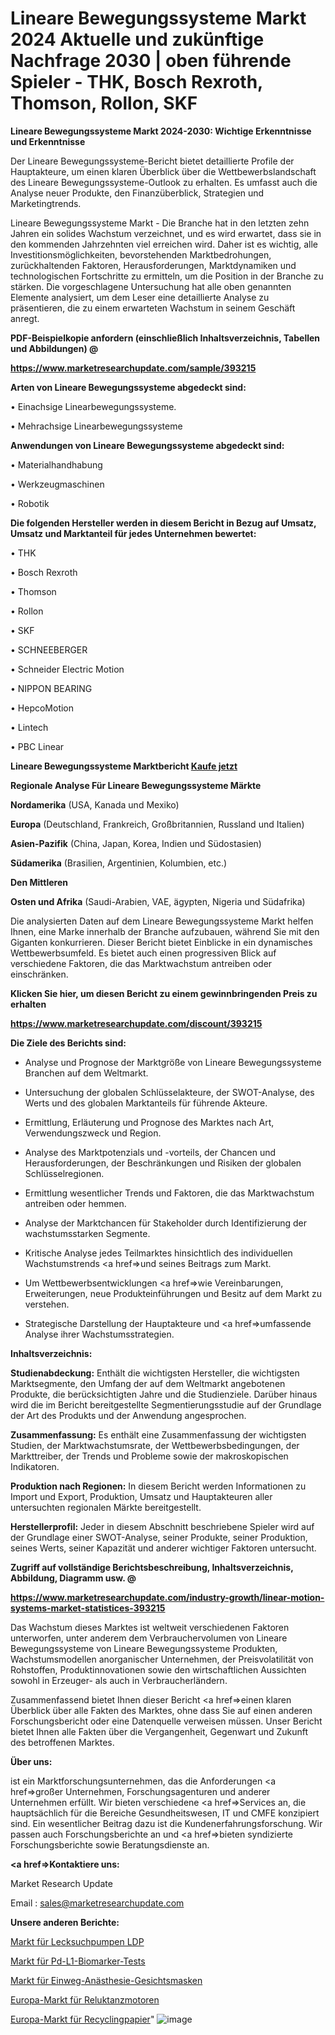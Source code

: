 # Lineare Bewegungssysteme Markt 2024 Aktuelle und zukünftige Nachfrage 2030 | oben führende Spieler - THK, Bosch Rexroth, Thomson, Rollon, SKF

<strong>Lineare Bewegungssysteme Markt 2024-2030: Wichtige Erkenntnisse und Erkenntnisse</strong>

Der Lineare Bewegungssysteme-Bericht bietet detaillierte Profile der Hauptakteure, um einen klaren Überblick über die Wettbewerbslandschaft des Lineare Bewegungssysteme-Outlook zu erhalten. Es umfasst auch die Analyse neuer Produkte, den Finanzüberblick, Strategien und Marketingtrends.

Lineare Bewegungssysteme Markt - Die Branche hat in den letzten zehn Jahren ein solides Wachstum verzeichnet, und es wird erwartet, dass sie in den kommenden Jahrzehnten viel erreichen wird. Daher ist es wichtig, alle Investitionsmöglichkeiten, bevorstehenden Marktbedrohungen, zurückhaltenden Faktoren, Herausforderungen, Marktdynamiken und technologischen Fortschritte zu ermitteln, um die Position in der Branche zu stärken. Die vorgeschlagene Untersuchung hat alle oben genannten Elemente analysiert, um dem Leser eine detaillierte Analyse zu präsentieren, die zu einem erwarteten Wachstum in seinem Geschäft anregt.



<strong><b>PDF-Beispielkopie anfordern (einschließlich Inhaltsverzeichnis, Tabellen und Abbildungen) @ </b></strong>

<strong><a href=https://www.marketresearchupdate.com/sample/393215>

<strong>https://www.marketresearchupdate.com/sample/393215</u></a></strong></strong>



<strong>Arten von Lineare Bewegungssysteme abgedeckt sind:</strong>

• Einachsige Linearbewegungssysteme.

• Mehrachsige Linearbewegungssysteme



<strong>Anwendungen von Lineare Bewegungssysteme abgedeckt sind:</strong>

• Materialhandhabung

• Werkzeugmaschinen

• Robotik



<strong>Die folgenden Hersteller werden in diesem Bericht in Bezug auf Umsatz, Umsatz und Marktanteil für jedes Unternehmen bewertet:</strong>

• THK

• Bosch Rexroth

• Thomson

• Rollon

• SKF

• SCHNEEBERGER

• Schneider Electric Motion

• NIPPON BEARING

• HepcoMotion

• Lintech

• PBC Linear



<strong>Lineare Bewegungssysteme Marktbericht <a href=https://www.marketresearchupdate.com/buynow/393215>Kaufe jetzt</a></strong>



<strong>Regionale Analyse Für Lineare Bewegungssysteme Märkte</strong>



<strong>Nordamerika</strong> (USA, Kanada und Mexiko)



<strong>Europa</strong> (Deutschland, Frankreich, Großbritannien, Russland und Italien)



<strong>Asien-Pazifik</strong> (China, Japan, Korea, Indien und Südostasien)



<strong>Südamerika</strong> (Brasilien, Argentinien, Kolumbien, etc.)



<strong>Den Mittleren</strong> 

<strong>Osten und Afrika</strong> (Saudi-Arabien, VAE, ägypten, Nigeria und Südafrika)

Die analysierten Daten auf dem Lineare Bewegungssysteme Markt helfen Ihnen, eine Marke innerhalb der Branche aufzubauen, während Sie mit den Giganten konkurrieren. Dieser Bericht bietet Einblicke in ein dynamisches Wettbewerbsumfeld. Es bietet auch einen progressiven Blick auf verschiedene Faktoren, die das Marktwachstum antreiben oder einschränken.



<strong>Klicken Sie hier, um diesen Bericht zu einem gewinnbringenden Preis zu erhalten
</strong>

<strong><a href=https://www.marketresearchupdate.com/discount/393215>https://www.marketresearchupdate.com/discount/393215</b></u></strong></a>



<strong>Die Ziele des Berichts sind:</strong>

- Analyse und Prognose der Marktgröße von Lineare Bewegungssysteme Branchen auf dem Weltmarkt.

- Untersuchung der globalen Schlüsselakteure, der SWOT-Analyse, des Werts und des globalen Marktanteils für führende Akteure.

- Ermittlung, Erläuterung und Prognose des Marktes nach Art, Verwendungszweck und Region.

- Analyse des Marktpotenzials und -vorteils, der Chancen und Herausforderungen, der Beschränkungen und Risiken der globalen Schlüsselregionen.

- Ermittlung wesentlicher Trends und Faktoren, die das Marktwachstum antreiben oder hemmen.

- Analyse der Marktchancen für Stakeholder durch Identifizierung der wachstumsstarken Segmente.

- Kritische Analyse jedes Teilmarktes hinsichtlich des individuellen Wachstumstrends <a href=>und</a> seines Beitrags zum Markt.

- Um Wettbewerbsentwicklungen <a href=>wie</a> Vereinbarungen, Erweiterungen, neue Produkteinführungen und Besitz auf dem Markt zu verstehen.

- Strategische Darstellung der Hauptakteure und <a href=>umfas</a>sende Analyse ihrer Wachstumsstrategien.



<strong>Inhaltsverzeichnis:</strong>



<strong>Studienabdeckung:</strong> Enthält die wichtigsten Hersteller, die wichtigsten Marktsegmente, den Umfang der auf dem Weltmarkt angebotenen Produkte, die berücksichtigten Jahre und die Studienziele. Darüber hinaus wird die im Bericht bereitgestellte Segmentierungsstudie auf der Grundlage der Art des Produkts und der Anwendung angesprochen.



<strong>Zusammenfassung:</strong> Es enthält eine Zusammenfassung der wichtigsten Studien, der Marktwachstumsrate, der Wettbewerbsbedingungen, der Markttreiber, der Trends und Probleme sowie der makroskopischen Indikatoren.



<strong>Produktion nach Regionen:</strong> In diesem Bericht werden Informationen zu Import und Export, Produktion, Umsatz und Hauptakteuren aller untersuchten regionalen Märkte bereitgestellt.



<strong>Herstellerprofil:</strong> Jeder in diesem Abschnitt beschriebene Spieler wird auf der Grundlage einer SWOT-Analyse, seiner Produkte, seiner Produktion, seines Werts, seiner Kapazität und anderer wichtiger Faktoren untersucht.



<strong><b>Zugriff auf vollständige Berichtsbeschreibung, Inhaltsverzeichnis, Abbildung, Diagramm usw. @ </b></strong>

<strong><a href=https://www.marketresearchupdate.com/industry-growth/linear-motion-systems-market-statistices-393215>https://www.marketresearchupdate.com/industry-growth/linear-motion-systems-market-statistices-393215</a></strong>

Das Wachstum dieses Marktes ist weltweit verschiedenen Faktoren unterworfen, unter anderem dem Verbrauchervolumen von Lineare Bewegungssysteme von Lineare Bewegungssysteme Produkten, Wachstumsmodellen anorganischer Unternehmen, der Preisvolatilität von Rohstoffen, Produktinnovationen sowie den wirtschaftlichen Aussichten sowohl in Erzeuger- als auch in Verbraucherländern.

Zusammenfassend bietet Ihnen dieser Bericht <a href=>einen</a> klaren Überblick über alle Fakten des Marktes, ohne dass Sie auf einen anderen Forschungsbericht oder eine Datenquelle verweisen müssen. Unser Bericht bietet Ihnen alle Fakten über die Vergangenheit, Gegenwart und Zukunft des betroffenen Marktes.



<strong>Über uns:</strong>

 ist ein Marktforschungsunternehmen, das die Anforderungen <a href=>großer</a> Unternehmen, Forschungsagenturen und anderer Unternehmen erfüllt. Wir bieten verschiedene <a href=>Services</a> an, die hauptsächlich für die Bereiche Gesundheitswesen, IT und CMFE konzipiert sind. Ein wesentlicher Beitrag dazu ist die Kundenerfahrungsforschung. Wir passen auch Forschungsberichte an und <a href=>bieten</a> syndizierte Forschungsberichte sowie Beratungsdienste an.



<strong><a href=>Kontaktiere uns:</a></strong>

Market Research Update

Email : sales@marketresearchupdate.com



<strong>Unsere anderen Berichte:</strong>

<a href=https://www.linkedin.com/pulse/leak-detection-pump-ldp-market-2023-trends-new>Markt für Lecksuchpumpen LDP</a>

<a href=https://www.linkedin.com/pulse/pd-l1-biomarker-testing-market-2023-analysis>Markt für Pd-L1-Biomarker-Tests</a>

<a href=https://www.linkedin.com/pulse/disposable-anesthesia-face-masks-market-size>Markt für Einweg-Anästhesie-Gesichtsmasken</a>

<a href=https://www.linkedin.com/pulse/europe-reluctance-motors-market-2023-industry>Europa-Markt für Reluktanzmotoren</a>

<a href=https://www.linkedin.com/pulse/europe-recycled-paper-market-2023-comprehensive-strategic>Europa-Markt für Recyclingpapier</a>"
![image](https://github.com/Gayatrikarjule/Market-Analysis-360/assets/97346546/7ba19b74-47c1-4cf1-921a-ca1052898f44)
